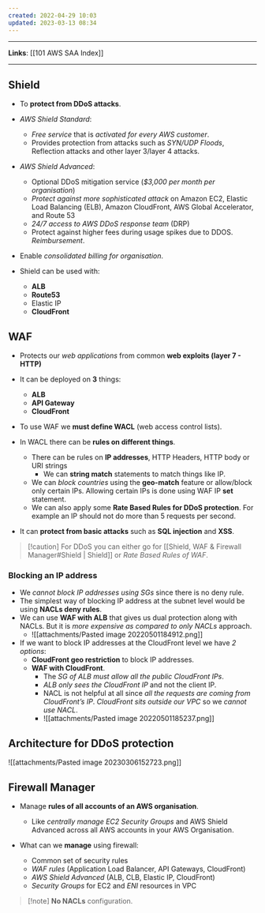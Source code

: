 ```yaml
---
created: 2022-04-29 10:03
updated: 2023-03-13 08:34
---
```

---
**Links**: [[101 AWS SAA Index]]

---
## Shield
- To **protect from DDoS attacks**.
- *AWS Shield Standard*:
	- *Free service* that is *activated for every AWS customer*.
	- Provides protection from attacks such as *SYN/UDP Floods*, Reflection attacks and other layer 3/layer 4 attacks.
- *AWS Shield Advanced*:
	- Optional DDoS mitigation service (*$3,000 per month per organisation*)
	- *Protect against more sophisticated attack* on Amazon EC2, Elastic Load Balancing (ELB), Amazon CloudFront, AWS Global Accelerator, and Route 53
	- *24/7 access to AWS DDoS response team* (DRP)
	- Protect against higher fees during usage spikes due to DDOS. *Reimbursement*.

- Enable *consolidated billing for organisation*.
- Shield can be used with:
	- **ALB**
	- **Route53**
	- Elastic IP
	- **CloudFront**
 
## WAF
- Protects our *web applications* from common **web exploits (layer 7 - HTTP)**
- It can be deployed on **3** things: 
	- **ALB** 
	- **API Gateway**  
	- **CloudFront**

- To use WAF we **must define WACL** (web access control lists).
- In WACL there can be **rules on different things**. 
	- There can be rules on **IP addresses**, HTTP Headers, HTTP body or URI strings
		- We can **string match** statements to match things like IP.
	- We can *block countries* using the **geo-match** feature or allow/block only certain IPs. Allowing certain IPs is done using WAF IP **set** statement.
	- We can also apply some **Rate Based Rules for DDoS protection**. For example an IP should not do more than 5 requests per second.

- It can **protect from basic attacks** such as **SQL injection** and **XSS**.

> [!caution] For DDoS you can either go for [[Shield, WAF & Firewall Manager#Shield | Shield]] or *Rate Based Rules of WAF*.

### Blocking an IP address
- We *cannot block IP addresses using SGs* since there is no deny rule.
- The simplest way of blocking IP address at the subnet level would be using **NACLs deny rules**.
- We can use **WAF with ALB** that gives us dual protection along with NACLs. But it is *more expensive as compared to only NACLs* approach.
	- ![[attachments/Pasted image 20220501184912.png]]
- If we want to block IP addresses at the CloudFront level we have *2 options*:
	- **CloudFront geo restriction** to block IP addresses.
	- **WAF with CloudFront**.
		- The *SG of ALB must allow all the public CloudFront IPs*.
		- *ALB only sees the CloudFront IP* and not the client IP.
		- NACL is not helpful at all since *all the requests are coming from CloudFront’s IP*. *CloudFront sits outside our VPC* so we *cannot use NACL*.
		- ![[attachments/Pasted image 20220501185237.png]]

## Architecture for DDoS protection
![[attachments/Pasted image 20230306152723.png]]

## Firewall Manager
- Manage **rules of all accounts of an AWS organisation**. 
	- Like *centrally manage EC2 Security Groups* and AWS Shield Advanced across all AWS accounts in your AWS Organisation.

- What can we **manage** using firewall:
	- Common set of security rules
	- *WAF rules* (Application Load Balancer, API Gateways, CloudFront)
	- *AWS Shield Advanced* (ALB, CLB, Elastic IP, CloudFront)
	- *Security Groups* for EC2 and *ENI* resources in VPC

> [!note] **No NACLs** configuration.